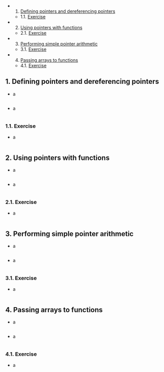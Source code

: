 <!-- vscode-markdown-toc -->
* 1. [Defining pointers and dereferencing pointers](#Definingpointersanddereferencingpointers)
	* 1.1. [Exercise](#Exercise)
* 2. [Using pointers with functions](#Usingpointerswithfunctions)
	* 2.1. [Exercise](#Exercise-1)
* 3. [Performing simple pointer arithmetic](#Performingsimplepointerarithmetic)
	* 3.1. [Exercise](#Exercise-1)
* 4. [Passing arrays to functions](#Passingarraystofunctions)
	* 4.1. [Exercise](#Exercise-1)

<!-- vscode-markdown-toc-config
	numbering=true
	autoSave=true
	/vscode-markdown-toc-config -->
<!-- /vscode-markdown-toc -->




##  1. <a name='Definingpointersanddereferencingpointers'></a>Defining pointers and dereferencing pointers
- a
``` c

```
- a
``` c

```
###  1.1. <a name='Exercise'></a>Exercise
- a
``` c

```
##  2. <a name='Usingpointerswithfunctions'></a>Using pointers with functions
- a
``` c

```
- a
``` c

```
###  2.1. <a name='Exercise-1'></a>Exercise
- a
``` c

```
##  3. <a name='Performingsimplepointerarithmetic'></a>Performing simple pointer arithmetic
- a
``` c

```
- a
``` c

```
###  3.1. <a name='Exercise-1'></a>Exercise
- a
``` c

```

##  4. <a name='Passingarraystofunctions'></a>Passing arrays to functions
- a
``` c

```
- a
``` c

```
###  4.1. <a name='Exercise-1'></a>Exercise
- a
``` c

```
